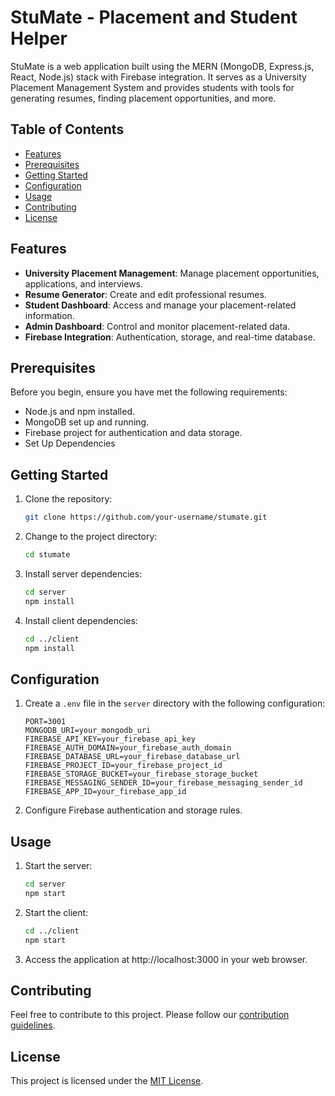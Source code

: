 # StuMate - Placement and Student Helper

StuMate is a web application built using the MERN (MongoDB, Express.js, React, Node.js) stack with Firebase integration. It serves as a University Placement Management System and provides students with tools for generating resumes, finding placement opportunities, and more.

## Table of Contents

- [Features](#features)
- [Prerequisites](#prerequisites)
- [Getting Started](#getting-started)
- [Configuration](#configuration)
- [Usage](#usage)
- [Contributing](#contributing)
- [License](#license)

## Features

- **University Placement Management**: Manage placement opportunities, applications, and interviews.
- **Resume Generator**: Create and edit professional resumes.
- **Student Dashboard**: Access and manage your placement-related information.
- **Admin Dashboard**: Control and monitor placement-related data.
- **Firebase Integration**: Authentication, storage, and real-time database.

## Prerequisites

Before you begin, ensure you have met the following requirements:

- Node.js and npm installed.
- MongoDB set up and running.
- Firebase project for authentication and data storage.
- Set Up Dependencies
## Getting Started

1. Clone the repository:

   ```bash
   git clone https://github.com/your-username/stumate.git
   ```

2. Change to the project directory:

   ```bash
   cd stumate
   ```

3. Install server dependencies:

   ```bash
   cd server
   npm install
   ```

4. Install client dependencies:

   ```bash
   cd ../client
   npm install
   ```

## Configuration

1. Create a `.env` file in the `server` directory with the following configuration:

   ```env
   PORT=3001
   MONGODB_URI=your_mongodb_uri
   FIREBASE_API_KEY=your_firebase_api_key
   FIREBASE_AUTH_DOMAIN=your_firebase_auth_domain
   FIREBASE_DATABASE_URL=your_firebase_database_url
   FIREBASE_PROJECT_ID=your_firebase_project_id
   FIREBASE_STORAGE_BUCKET=your_firebase_storage_bucket
   FIREBASE_MESSAGING_SENDER_ID=your_firebase_messaging_sender_id
   FIREBASE_APP_ID=your_firebase_app_id
   ```

2. Configure Firebase authentication and storage rules.

## Usage

1. Start the server:

   ```bash
   cd server
   npm start
   ```

2. Start the client:

   ```bash
   cd ../client
   npm start
   ```

3. Access the application at http://localhost:3000 in your web browser.

## Contributing

Feel free to contribute to this project. Please follow our [contribution guidelines](CONTRIBUTING.md).

## License

This project is licensed under the [MIT License](LICENSE.md).
```
